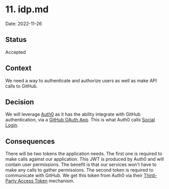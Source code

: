 # 11. idp.md

Date: 2022-11-26

## Status

Accepted

## Context

We need a way to authenticate and authorize users as well as make API calls to GitHub.

## Decision

We will leverage [Auth0](https://auth0.com/) as it has the ability integrate with GitHub authentication, via a [GitHub OAuth App](https://docs.github.com/en/developers/apps/building-oauth-apps). This is what Auth0 calls [Social Login](https://auth0.com/learn/social-login).

## Consequences

There will be two tokens the application needs. The first one is required to make calls against our application. This JWT is produced by Auth0 and will contain user permissions. The benefit is that our services won't have to make any calls to gather permissions. The second token is required to communicate with GitHub. We get this token from Auth0 via their [Third-Party Access Token](https://auth0.com/docs/secure/tokens/access-tokens/identity-provider-access-tokens) mechanism.
